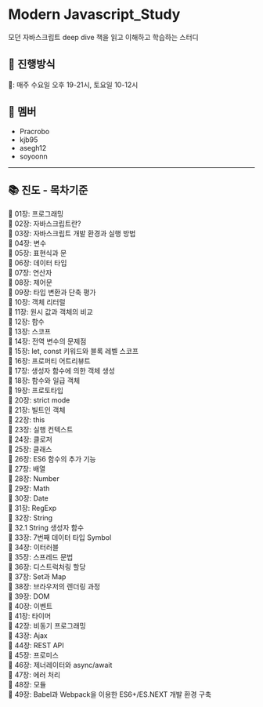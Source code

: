 # Modern Javascript_Study 
모던 자바스크립트 deep dive 책을 읽고 이해하고 학습하는 스터디


## :pushpin: 진행방식 
:calendar:: 매주 수요일 오후 19-21시, 토요일 10-12시 


## :busts_in_silhouette: 멤버
* Pracrobo
* kjb95
* asegh12
* soyoonn

---
## :books: 진도 - 목차기준

:book: 01장: 프로그래밍<br/>
:book: 02장: 자바스크립트란?<br/>
:book: 03장: 자바스크립트 개발 환경과 실행 방법<br/>
:book: 04장: 변수<br/>
:book: 05장: 표현식과 문<br/>
:book: 06장: 데이터 타입<br/>
:book: 07장: 연산자<br/>
:book: 08장: 제어문<br/>
:book: 09장: 타입 변환과 단축 평가<br/>
:book: 10장: 객체 리터럴<br/>
:book: 11장: 원시 값과 객체의 비교<br/>
:book: 12장: 함수<br/>
:book: 13장: 스코프<br/>
:book: 14장: 전역 변수의 문제점<br/>
:book: 15장: let, const 키워드와 블록 레벨 스코프<br/>
:book: 16장: 프로퍼티 어트리뷰트<br/>
:book: 17장: 생성자 함수에 의한 객체 생성<br/>
:book: 18장: 함수와 일급 객체<br/>
:book: 19장: 프로토타입<br/>
:book: 20장: strict mode<br/>
:book: 21장: 빌트인 객체<br/>
:book: 22장: this<br/>
:book: 23장: 실행 컨텍스트<br/>
:book: 24장: 클로저<br/>
:book: 25장: 클래스<br/>
:book: 26장: ES6 함수의 추가 기능<br/>
:book: 27장: 배열<br/>
:book: 28장: Number<br/>
:book: 29장: Math<br/>
:book: 30장: Date<br/>
:book: 31장: RegExp<br/>
:book: 32장: String<br/>
:book: 32.1 String 생성자 함수<br/>
:book: 33장: 7번째 데이터 타입 Symbol<br/>
:book: 34장: 이터러블<br/>
:book: 35장: 스프레드 문법<br/>
:book: 36장: 디스트럭처링 할당<br/>
:book: 37장: Set과 Map<br/>
:book: 38장: 브라우저의 렌더링 과정<br/>
:book: 39장: DOM<br/>
:book: 40장: 이벤트<br/>
:book: 41장: 타이머<br/>
:book: 42장: 비동기 프로그래밍<br/>
:book: 43장: Ajax<br/>
:book: 44장: REST API<br/>
:book: 45장: 프로미스<br/>
:book: 46장: 제너레이터와 async/await<br/>
:book: 47장: 에러 처리<br/>
:book: 48장: 모듈<br/>
:book: 49장: Babel과 Webpack을 이용한 ES6+/ES.NEXT 개발 환경 구축<br/>
